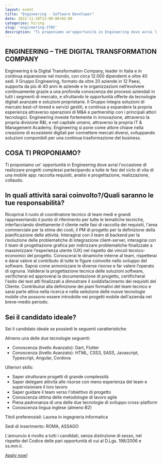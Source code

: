 ```yaml
---
layout: event
title: "Engineering - Software Developer"
date: 2022-11-20T12:00:00+02:00
categories: hiring
slug: 'engineering-2705'
description: "Ti proponiamo un'opportunità in Engineering dove avrai l'occasione di realizzare progetti complessi partecipando a tutte le fasi del ciclo di vita di una mobile app: raccolta requisiti, analisi e progettazione, realizzazione, collaudo."
---
```


## ENGINEERING – THE DIGITAL TRANSFORMATION COMPANY 

Engineering è la Digital Transformation Company, leader in Italia e in continua espansione nel mondo, con circa 12.000 dipendenti e oltre 40 sedi. 
Il Gruppo Engineering, formato da oltre 20 aziende in 12 Paesi, supporta da più di 40 anni le aziende e le organizzazioni nell’evolvere continuamente grazie a una profonda conoscenza dei processi aziendali in tutti i segmenti di mercato, e sfruttando le opportunità offerte da tecnologie digitali avanzate e soluzioni proprietarie. 
Il Gruppo integra soluzioni di mercato best-of-breed e servizi gestiti, e continua a espandere la propria esperienza attraverso operazioni di M&A e partnership con i principali attori tecnologici. Engineering investe fortemente in innovazione, attraverso la propria divisione R&I, e nel capitale umano, attraverso la propria IT & Management Academy. Engineering si pone come attore chiave nella creazione di ecosistemi digitali per connettere mercati diversi, sviluppando soluzioni componibili per una continua trasformazione del business. 

## COSA TI PROPONIAMO?

Ti proponiamo un' opportunità in Engineering dove avrai l'occasione di realizzare progetti complessi partecipando a tutte le fasi del ciclo di vita di una mobile app: raccolta requisiti, analisi e progettazione, realizzazione, collaudo.

## In quali attività sarai coinvolto?/Quali saranno le tue responsabilità?

Ricoprirai il ruolo di coordinatore tecnico di team medi e grandi rappresentando il punto di riferimento per tutte le tematiche tecniche, interfacciando direttamente il cliente nelle fasi di raccolta dei requisiti, l'area commerciale per la stima dei costi, il PM di progetto per la definizione della pianificazione delle attività.
Interagirai con il team di backend per la risoluzione delle problematiche di integrazione client-server, interagirai con il team di progettazione grafica per indirizzare problematiche finalizzate a massimizzare l'esperienza utente (UX) nel rispetto dei vincoli tecnico-economici del progetto.
Conoscerai le dinamiche interne al team, rispetterai e darai valore al contributo di tutte le figure coinvolte nello sviluppo del software. Saprai come armonizzare le diverse risorse e far valere l’operato di ognuna.
Validerai la progettazione tecnica delle soluzioni software, verificherai ed approverai la  documentazione di progetto, certificherai l'esito dei test atti finalizzati a dimostrare il soddisfacimento dei requisiti del Cliente.
Contribuirai alla definizione dei piani formativi del team tecnico e sarai parte attiva nella ricerca e nella selezione delle nuove tecnologie mobile che possono essere introdotte nei progetti mobile dell'azienda nel breve-medio periodo.


## Sei il candidato ideale?

Sei il candidato ideale se possiedi le seguenti caratteristiche:

Almeno una delle due tecnologie seguenti:
- Conoscenza (livello Avanzato): Dart, Flutter
- Conoscenza (livello Avanzato): HTML, CSS3, SASS, Javascript, Typescript, Angular, Cordova

Ulteriori skills:
- Saper strutturare progetti di grande complessità
- Saper delegare attività alle risorse con meno esperienza del team e supervisionare il loro lavoro
- Saper guidare il team verso l'obiettivo di progetto
- Conoscenza ottima delle metodologie di lavoro agile
- Piena padronanza di una delle due tecnologie di sviluppo cross-platform
- Conoscenza lingua inglese (almeno B2)

Titoli preferenziali: Laurea in ingegneria informatica

Sedi di inserimento: ROMA, ASSAGO

L’annuncio è rivolto a tutti i candidati, senza distinzione di sesso, nel rispetto del Codice delle pari opportunità di cui al D.Lgs. 198/2006 e ss.mm.ii.

<a class="btn btn-primary text-white btn-lg mt-3" target="_blank" href="//eng.csod.com/ux/ats/careersite/4/home/requisition/3482?c=eng">Apply now!</a>